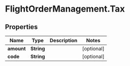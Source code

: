 # FlightOrderManagement.Tax

## Properties

Name | Type | Description | Notes
------------ | ------------- | ------------- | -------------
**amount** | **String** |  | [optional] 
**code** | **String** |  | [optional] 


